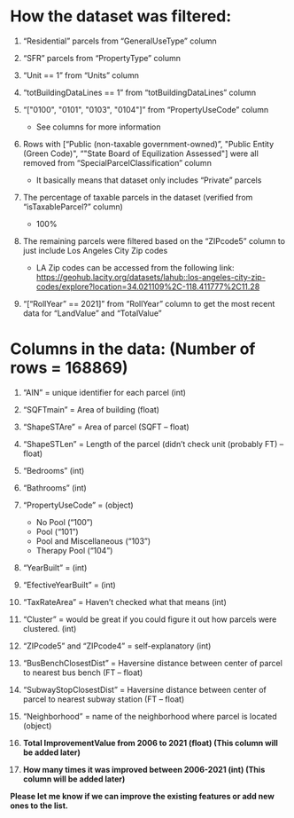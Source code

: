 # How the dataset was filtered:

1. “Residential” parcels from “GeneralUseType” column

2. “SFR” parcels from “PropertyType” column

3. “Unit == 1” from “Units” column

4. “totBuildingDataLines == 1” from “totBuildingDataLines” column

5. “["0100", "0101", "0103", "0104"]” from “PropertyUseCode” column
    * See columns for more information
    
6. Rows with [“Public (non-taxable government-owned)”, "Public Entity (Green Code)", “"State Board of Equilization Assessed"] were all removed from “SpecialParcelClassification” column
    * It basically means that dataset only includes “Private” parcels
    
7. The percentage of taxable parcels in the dataset (verified from “isTaxableParcel?” column)
    * 100%

8. The remaining parcels were filtered based on the “ZIPcode5” column to just include Los Angeles City Zip codes
    * LA Zip codes can be accessed from the following link: https://geohub.lacity.org/datasets/lahub::los-angeles-city-zip-codes/explore?location=34.021109%2C-118.411777%2C11.28

9. “[“RollYear” == 2021]” from “RollYear” column to get the most recent data for “LandValue” and “TotalValue”


# Columns in the data: (Number of rows = 168869)

1. “AIN” = unique identifier for each parcel (int)
2. “SQFTmain” = Area of building (float)
3. “ShapeSTAre” = Area of parcel (SQFT – float)
4. “ShapeSTLen” = Length of the parcel (didn’t check unit (probably FT) – float)
5. “Bedrooms” (int)
6. “Bathrooms” (int)
7. “PropertyUseCode” = (object)
    * No Pool (“100”)
    * Pool (“101”) 
    * Pool and Miscellaneous (“103”)
    * Therapy Pool (“104”)
8. “YearBuilt” = (int)
9. “EfectiveYearBuilt” = (int)
10. “TaxRateArea” = Haven’t checked what that means (int)
11. “Cluster” = would be great if you could figure it out how parcels were clustered. (int)
12. “ZIPcode5” and “ZIPcode4” = self-explanatory (int)
13. “BusBenchClosestDist” = Haversine distance between center of parcel to nearest bus bench (FT – float)
14. “SubwayStopClosestDist” = Haversine distance between center of parcel to nearest subway station (FT – float)
15. “Neighborhood” = name of the neighborhood where parcel is located (object)

16. **Total ImprovementValue from 2006 to 2021 (float) (This column will be added later)**
17. **How many times it was improved between 2006-2021 (int) (This column will be added later)**

**Please let me know if we can improve the existing features or add new ones to the list.**


